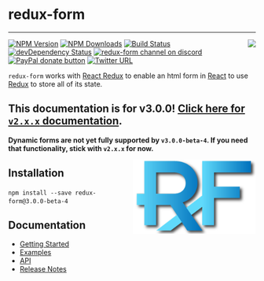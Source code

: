 # redux-form
---
[<img src="http://npm.packagequality.com/badge/redux-form.png" align="right"/>](http://packagequality.com/#?package=redux-form)

[![NPM Version](https://img.shields.io/npm/v/redux-form.svg?style=flat)](https://www.npmjs.com/package/redux-form) 
[![NPM Downloads](https://img.shields.io/npm/dm/redux-form.svg?style=flat)](https://www.npmjs.com/package/redux-form)
[![Build Status](https://img.shields.io/travis/erikras/redux-form/master.svg?style=flat)](https://travis-ci.org/erikras/redux-form)
[![devDependency Status](https://david-dm.org/erikras/redux-form/dev-status.svg)](https://david-dm.org/erikras/redux-form#info=devDependencies)
[![redux-form channel on discord](https://img.shields.io/badge/discord-redux--form%40reactiflux-blue.svg)](https://discordapp.com/channels/102860784329052160/105736485537374208)
[![PayPal donate button](http://img.shields.io/paypal/donate.png?color=yellowgreen)](https://www.paypal.com/cgi-bin/webscr?cmd=_s-xclick&hosted_button_id=3QQPTMLGV6GU2)
[![Twitter URL](https://img.shields.io/twitter/url/https/github.com/erikras/redux-form.svg?style=social)](https://twitter.com/intent/tweet?text=With%20@ReduxForm,%20I%20can%20keep%20all%20my%20form%20state%20in%20Redux!%20Thanks,%20@erikras!)

`redux-form` works with [React Redux](https://github.com/rackt/react-redux) to enable an html form in
[React](https://github.com/facebook/react) to use [Redux](https://github.com/rackt/redux) to store all of its state.

## This documentation is for v3.0.0! [Click here for `v2.x.x` documentation](https://github.com/erikras/redux-form/tree/v2.4.5).

**Dynamic forms are not yet fully supported by `v3.0.0-beta-4`. If you need that functionality, stick 
with `v2.x.x` for now.**

[<img src="logo.png" align="right" class="logo" height="151" width="250"/>](http://erikras.github.io/redux-form/)

## Installation
  ```npm install --save redux-form@3.0.0-beta-4```

## Documentation

* [Getting Started](http://erikras.github.io/redux-form/#/getting-started)
* [Examples](http://erikras.github.io/redux-form/#/examples)
* [API](http://erikras.github.io/redux-form/#/api)
* [Release Notes](https://github.com/erikras/redux-form/releases)
